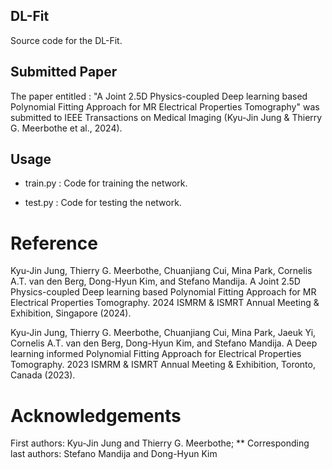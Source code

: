 ## DL-Fit

Source code for the DL-Fit.

## Submitted Paper

The paper entitled : "A Joint 2.5D Physics-coupled Deep learning based Polynomial Fitting Approach for MR Electrical Properties Tomography" was submitted to IEEE Transactions on Medical Imaging (Kyu-Jin Jung & Thierry G. Meerbothe et al., 2024).


## Usage

* train.py : Code for training the network.

* test.py : Code for testing the network.

# Reference
Kyu-Jin Jung, Thierry G. Meerbothe,  Chuanjiang Cui, Mina Park, Cornelis A.T. van den Berg, Dong-Hyun Kim, and Stefano Mandija. A Joint 2.5D Physics-coupled Deep learning based Polynomial Fitting Approach for MR Electrical Properties Tomography. 2024 ISMRM & ISMRT Annual Meeting & Exhibition, Singapore (2024).

Kyu-Jin Jung, Thierry G. Meerbothe,  Chuanjiang Cui, Mina Park, Jaeuk Yi, Cornelis A.T. van den Berg, Dong-Hyun Kim, and Stefano Mandija. A Deep learning informed Polynomial Fitting Approach for Electrical Properties Tomography. 2023 ISMRM & ISMRT Annual Meeting & Exhibition, Toronto, Canada (2023).

# Acknowledgements
First authors: Kyu-Jin Jung and Thierry G. Meerbothe; ** Corresponding last authors: Stefano Mandija and Dong-Hyun Kim
